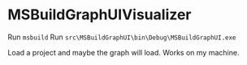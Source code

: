 # MSBuildGraphUIVisualizer

Run `msbuild`
Run `src\MSBuildGraphUI\bin\Debug\MSBuildGraphUI.exe`

Load a project and maybe the graph will load. Works on my machine.